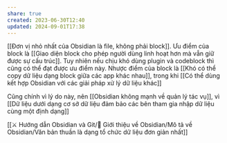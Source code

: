 ```yaml
---
share: true
created: 2023-06-30T12:40
updated: 2024-09-01T17:38
---
```

[[Đơn vị nhỏ nhất của Obsidian là file, không phải block]]. Ưu điểm của block là [[Giao diện block cho phép người dùng linh hoạt hơn mà vẫn giữ được sự cấu trúc]]. Tuy nhiên nếu chịu khó dùng plugin và codeblock thì cũng có thể đạt được ưu điểm này. Nhược điểm của block là [[Khó có thể copy dữ liệu dạng block giữa các app khác nhau]], trong khi [[Có thể dùng kết hợp Obsidian với các giải pháp xử lý dữ liệu khác]]

Cũng chính vì lý do này, nên [[Obsidian không mạnh về quản lý tác vụ]], vì [[Dữ liệu dưới dạng cơ sở dữ liệu đảm bảo các bên tham gia nhập dữ liệu cùng một định dạng]]

[[⚔️ Hướng dẫn Obsidian và Git/💎 Giới thiệu về Obsidian/Mô tả về Obsidian/Văn bản thuần là dạng tổ chức dữ liệu đơn giản nhất]] 
